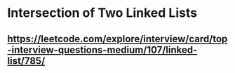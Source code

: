 # Intersection of Two Linked Lists
## https://leetcode.com/explore/interview/card/top-interview-questions-medium/107/linked-list/785/ 
